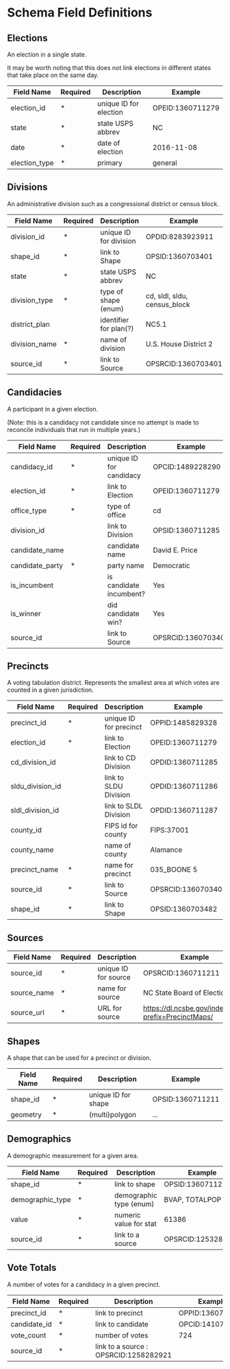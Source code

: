 # Schema Field Definitions

## Elections

An election in a single state.

It may be worth noting that this does not link elections in different states
that take place on the same day.

Field Name      | Required  | Description               | Example
----------------|-----------|---------------------------|-------------------
election_id     | *         | unique ID for election    | OPEID:1360711279
state           | *         | state USPS abbrev         | NC
date            | *         | date of election          | 2016-11-08
election_type   | *         | primary|general           | primary


## Divisions

An administrative division such as a congressional district or census block.

Field Name      | Required  | Description               | Example
----------------|-----------|---------------------------|-------------------
division_id     | *         | unique ID for division    | OPDID:8283923911
shape_id        | *         | link to Shape             | OPSID:1360703401
state           | *         | state USPS abbrev         | NC
division_type   | *         | type of shape (enum)      | cd, sldl, sldu, census_block
district_plan   |           | identifier for plan(?)    | NC5.1
division_name   | *         | name of division          | U.S. House District 2
source_id       | *         | link to Source            | OPSRCID:1360703401


## Candidacies

A participant in a given election.

(Note: this is a candidacy not candidate since no attempt is made to reconcile
individuals that run in multiple years.)

Field Name          | Required  | Description               | Example
--------------------|-----------|---------------------------|-------------------
candidacy_id        | *         | unique ID for candidacy   | OPCID:1489228290
election_id         | *         | link to Election          | OPEID:1360711279
office_type         | *         | type of office            | cd|sldl|sldu|pres|gov|ltgov
division_id         |           | link to Division          | OPSID:1360711285
candidate_name      |           | candidate name            | David E. Price
candidate_party     | *         | party name                | Democratic
is_incumbent        |           | is candidate incumbent?   | Yes
is_winner           |           | did candidate win?        | Yes
source_id           |           | link to Source            | OPSRCID:1360703401


## Precincts

A voting tabulation district.  Represents the smallest area at which votes are
counted in a given jurisdiction.

Field Name          | Required  | Description               | Example
--------------------|-----------|---------------------------|-------------------
precinct_id         | *         | unique ID for precinct    | OPPID:1485829328
election_id         | *         | link to Election          | OPEID:1360711279
cd_division_id      |           | link to CD Division       | OPDID:1360711285
sldu_division_id    |           | link to SLDU Division     | OPDID:1360711286
sldl_division_id    |           | link to SLDL Division     | OPDID:1360711287
county_id           |           | FIPS id for county        | FIPS:37001
county_name         |           | name of county            | Alamance
precinct_name       | *         | name for precinct         | 035_BOONE 5
source_id           | *         | link to Source            | OPSRCID:1360703401
shape_id            | *         | link to Shape             | OPSID:1360703482


## Sources

Field Name      | Required  | Description               | Example
----------------|-----------|---------------------------|-------------------
source_id       | *         | unique ID for source      | OPSRCID:1360711211
source_name     | *         | name for source           | NC State Board of Elections
source_url      | *         | URL for source            | https://dl.ncsbe.gov/index.html?prefix=PrecinctMaps/


## Shapes

A shape that can be used for a precinct or division.

Field Name      | Required  | Description               | Example
----------------|-----------|---------------------------|-------------------
shape_id        | *         | unique ID for shape       | OPSID:1360711211
geometry        | *         | (multi)polygon            | ...


## Demographics

A demographic measurement for a given area.

Field Name      | Required  | Description               | Example
----------------|-----------|---------------------------|-------------------
shape_id        | *         | link to shape             | OPSID:1360711211
demographic_type| *         | demographic type (enum)   | BVAP, TOTALPOP
value           | *         | numeric value for stat    | 61386
source_id       | *         | link to a source          | OPSRCID:1253282902


## Vote Totals

A number of votes for a candidacy in a given precinct.

Field Name      | Required  | Description               | Example
----------------|-----------|---------------------------|-------------------
precinct_id     | *         | link to precinct          | OPPID:1360711211
candidate_id    | *         | link to candidate         | OPCID:1410711331
vote_count      | *         | number of votes           | 724
source_id       | *         | link to a source          : OPSRCID:1258282921

